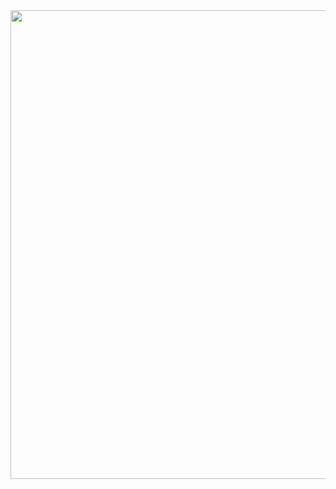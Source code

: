 <img src="https://github.com/cp71/mixed-frequency-data/blob/main/documentation/docs/image.png" width="750" style="align:center;">
